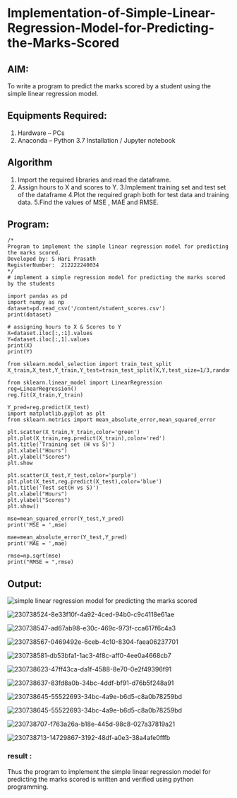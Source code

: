 # Implementation-of-Simple-Linear-Regression-Model-for-Predicting-the-Marks-Scored

## AIM:
To write a program to predict the marks scored by a student using the simple linear regression model.

## Equipments Required:
1. Hardware – PCs
2. Anaconda – Python 3.7 Installation / Jupyter notebook

## Algorithm
1. Import the required libraries and read the dataframe.
2. Assign hours to X and scores to Y.
3.Implement training set and test set of the dataframe
4.Plot the required graph both for test data and training data.
5.Find the values of MSE , MAE and RMSE.


## Program:
```
/*
Program to implement the simple linear regression model for predicting the marks scored.
Developed by: S Hari Prasath
RegisterNumber:  212222240034
*/
# implement a simple regression model for predicting the marks scored by the students

import pandas as pd
import numpy as np
dataset=pd.read_csv('/content/student_scores.csv')
print(dataset)

# assigning hours to X & Scores to Y
X=dataset.iloc[:,:1].values
Y=dataset.iloc[:,1].values
print(X)
print(Y)

from sklearn.model_selection import train_test_split
X_train,X_test,Y_train,Y_test=train_test_split(X,Y,test_size=1/3,random_state=0)

from sklearn.linear_model import LinearRegression
reg=LinearRegression()
reg.fit(X_train,Y_train)

Y_pred=reg.predict(X_test)
import matplotlib.pyplot as plt
from sklearn.metrics import mean_absolute_error,mean_squared_error

plt.scatter(X_train,Y_train,color='green')
plt.plot(X_train,reg.predict(X_train),color='red')
plt.title('Training set (H vs S)')
plt.xlabel("Hours")
plt.ylabel("Scores")
plt.show

plt.scatter(X_test,Y_test,color='purple')
plt.plot(X_test,reg.predict(X_test),color='blue')
plt.title('Test set(H vs S)')
plt.xlabel("Hours")
plt.ylabel("Scores")
plt.show()

mse=mean_squared_error(Y_test,Y_pred)
print('MSE = ',mse)

mae=mean_absolute_error(Y_test,Y_pred)
print('MAE = ',mae)

rmse=np.sqrt(mse)
print("RMSE = ",rmse)

```

## Output:
![simple linear regression model for predicting the marks scored](sam.png)

![230738524-8e33f10f-4a92-4ced-94b0-c9c4118e61ae](https://github.com/hariprasath5106/Implementation-of-Simple-Linear-Regression-Model-for-Predicting-the-Marks-Scored/assets/111515488/d2ed3e48-aecf-49de-937b-3a96eacae192)

![230738547-ad67ab98-e30c-469c-973f-cca617f6c4a3](https://github.com/hariprasath5106/Implementation-of-Simple-Linear-Regression-Model-for-Predicting-the-Marks-Scored/assets/111515488/9b0c70ab-8d11-4c68-941b-a5aab83bc637)

![230738567-0469492e-6ceb-4c10-8304-faea06237701](https://github.com/hariprasath5106/Implementation-of-Simple-Linear-Regression-Model-for-Predicting-the-Marks-Scored/assets/111515488/7650dd3e-5342-4cf5-a05c-f0216abb8742)

![230738581-db53bfa1-1ac3-4f8c-aff0-4ee0a4668cb7](https://github.com/hariprasath5106/Implementation-of-Simple-Linear-Regression-Model-for-Predicting-the-Marks-Scored/assets/111515488/f57b2cb4-d86f-43b2-89cf-a5aeea487171)

![230738623-47ff43ca-da1f-4588-8e70-0e2f49396f91](https://github.com/hariprasath5106/Implementation-of-Simple-Linear-Regression-Model-for-Predicting-the-Marks-Scored/assets/111515488/0e888d23-0e6b-4c21-a287-518eec2744d9)

![230738637-83fd8a0b-34bc-4ddf-bf91-d76b5f248a91](https://github.com/hariprasath5106/Implementation-of-Simple-Linear-Regression-Model-for-Predicting-the-Marks-Scored/assets/111515488/9d6e26bb-3849-4e71-ba9e-8521b8de3903)

![230738645-55522693-34bc-4a9e-b6d5-c8a0b78259bd](https://github.com/hariprasath5106/Implementation-of-Simple-Linear-Regression-Model-for-Predicting-the-Marks-Scored/assets/111515488/dee5c457-34d7-40f1-afb5-cd5b1684303f)

![230738645-55522693-34bc-4a9e-b6d5-c8a0b78259bd](https://github.com/hariprasath5106/Implementation-of-Simple-Linear-Regression-Model-for-Predicting-the-Marks-Scored/assets/111515488/67d85371-ae1a-4306-b433-82b8e314b72f)

![230738707-f763a26a-b18e-445d-98c8-027a37819a21](https://github.com/hariprasath5106/Implementation-of-Simple-Linear-Regression-Model-for-Predicting-the-Marks-Scored/assets/111515488/c847054f-9169-4ed2-bc0d-5970c04f9b21)

![230738713-14729867-3192-48df-a0e3-38a4afe0fffb](https://github.com/hariprasath5106/Implementation-of-Simple-Linear-Regression-Model-for-Predicting-the-Marks-Scored/assets/111515488/fc17f469-e9d3-4bb1-b728-2bdaa923b656)
### result :

Thus the program to implement the simple linear regression model for predicting the marks scored is written and verified using python programming.
